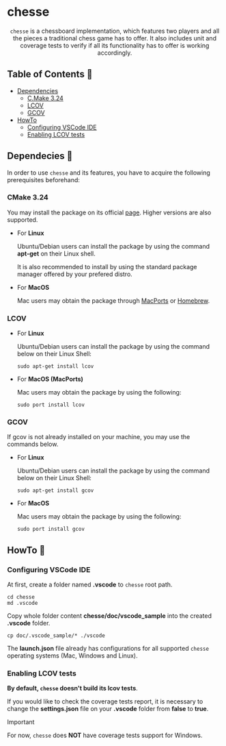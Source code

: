 # chesse

<div align="center">

`chesse` is a chessboard implementation, which features two players and all the pieces a traditional chess game has to offer. It also includes unit and coverage tests to verify if all its functionality has to offer is working accordingly.

</div>

## Table of Contents :pushpin:

* [Dependencies](#dependencies-memo)
    - [C.Make 3.24](#cmake-324)
    - [LCOV](#lcov)
    - [GCOV](#gcov)
* [HowTo](#howto-rocket)
    - [Configuring VSCode IDE](#configuring-vscode-ide)
    - [Enabling LCOV tests](#enabling-lcov-tests)

## Dependecies :memo:

In order to use `chesse` and its features, you have to acquire the following prerequisites beforehand:

### CMake 3.24

You may install the package on its official [page](https://cmake.org/). Higher versions are also supported.

- For **Linux**

    Ubuntu/Debian users can install the package by using the command **apt-get** on their Linux shell.

    It is also recommended to install by using the standard package manager offered by your prefered distro.

- For **MacOS**

    Mac users may obtain the package through [MacPorts](https://www.macports.org/) or [Homebrew](https://brew.sh/).

### LCOV

- For **Linux**

    Ubuntu/Debian users can install the package by using the command below on their Linux Shell:

    ```
    sudo apt-get install lcov
    ``` 

- For **MacOS (MacPorts)**

    Mac users may obtain the package by using the following:

    ```
    sudo port install lcov
    ```

### GCOV

If gcov is not already installed on your machine, you may use the commands below.

- For **Linux**

    Ubuntu/Debian users can install the package by using the command below on their Linux Shell:

    ```
    sudo apt-get install gcov
    ``` 

- For **MacOS**

    Mac users may obtain the package by using the following:

    ```
    sudo port install gcov
    ```

## HowTo :rocket:

### Configuring VSCode IDE

At first, create a folder named **.vscode** to `chesse` root path. 

```shell
cd chesse
md .vscode
```

Copy whole folder content **chesse/doc/vscode_sample** into the created **.vscode** folder.

```shell
cp doc/.vscode_sample/* ./vscode
```

The **launch.json** file already has configurations for all supported `chesse` operating systems (Mac, Windows and Linux).

### Enabling LCOV tests

**By default, `chesse` doesn't build its lcov tests**. 

If you would like to check the coverage tests report, it is necessary to change the **settings.json** file on your **.vscode** folder from **false** to **true**.

>[!IMPORTANT]
>For now, `chesse` does **NOT** have coverage tests support for Windows.